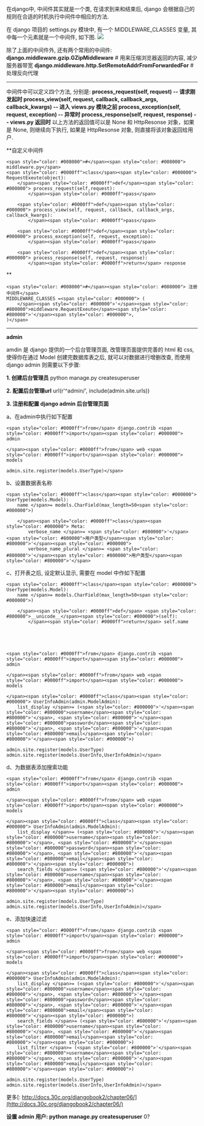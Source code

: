 在django中, 中间件其实就是一个类, 在请求到来和结束后, django 会根据自己的规则在合适的时机执行中间件中相应的方法.

在 django 项目的 settings.py 模块中, 有一个 MIDDLEWARE_CLASSES 变量, 其中每一个元素就是一个中间件, 如下图.
![](http://i3.tietuku.com/01e947913cfd69a0.png)

除了上面的中间件外, 还有两个常用的中间件:
**django.middleware.gzip.GZipMiddleware** # 用来压缩浏览器返回的内容, 减少服务器带宽
**django.middleware.http.SetRemoteAddrFromForwardedFor** # 处理反向代理

* * *



中间件中可以定义四个方法, 分别是:
**process_request(self, request) -- 请求刚发起时
process_view(self, request, callback, callback_args, callback_kwargs) -- 进入 views.py 模块之前
process_exception(self, request, exception) -- 异常时
process_response(self, request, response) -- views.py 返回时**
以上方法的返回值可以是 None 和 HttpResonse 对象，如果是 None, 则继续向下执行, 如果是 HttpResonse 对象, 则直接将该对象返回给用户.

**自定义中间件


    <span style="color: #008000">#</span><span style="color: #008000"> middleware.py</span>
    <span style="color: #0000ff">class</span><span style="color: #000000"> RequestExeute(object):
        </span><span style="color: #0000ff">def</span><span style="color: #000000"> process_request(self,request):
            </span><span style="color: #0000ff">pass</span>

        <span style="color: #0000ff">def</span><span style="color: #000000"> process_view(self, request, callback, callback_args, callback_kwargs):
            </span><span style="color: #0000ff">pass</span>

        <span style="color: #0000ff">def</span><span style="color: #000000"> process_exception(self, request, exception):
            </span><span style="color: #0000ff">pass</span>

        <span style="color: #0000ff">def</span><span style="color: #000000"> process_response(self, request, response):
            </span><span style="color: #0000ff">return</span> response

**







    <span style="color: #008000">#</span><span style="color: #008000"> 注册中间件</span>
    MIDDLEWARE_CLASSES =<span style="color: #000000"> (
        </span><span style="color: #800000">'</span><span style="color: #800000">middleware.RequestExeute</span><span style="color: #800000">'</span><span style="color: #000000">,
    )</span>

* * *






**admin**




amdin 是 django 提供的一个后台管理页面, 改管理页面提供完善的 html 和 css, 使得你在通过 Model 创建完数据库表之后, 就可以对数据进行增删改查, 而使用 django admin 则需要以下步骤:




**1. 创建后台管理员**
python manage.py createsuperuser




**2. 配置后台管理url**
url(r'^admin/', include(admin.site.urls))




**3. 注册和配置 django admin 后台管理页面**




a、在admin中执行如下配置



    <span style="color: #0000ff">from</span> django.contrib <span style="color: #0000ff">import</span><span style="color: #000000"> admin

    </span><span style="color: #0000ff">from</span> web <span style="color: #0000ff">import</span><span style="color: #000000"> models

    admin.site.register(models.UserType)</span>


b、设置数据表名称



    <span style="color: #0000ff">class</span><span style="color: #000000"> UserType(models.Model):
        name </span>= models.CharField(max_length=50<span style="color: #000000">)

        </span><span style="color: #0000ff">class</span><span style="color: #000000"> Meta:
            verbose_name </span>= <span style="color: #800000">'</span><span style="color: #800000">用户类型</span><span style="color: #800000">'</span><span style="color: #000000">
            verbose_name_plural </span>= <span style="color: #800000">'</span><span style="color: #800000">用户类型</span><span style="color: #800000">'</span>


c、打开表之后, 设定默认显示, 需要在 model 中作如下配置



    <span style="color: #0000ff">class</span><span style="color: #000000"> UserType(models.Model):
        name </span>= models.CharField(max_length=50<span style="color: #000000">)

        </span><span style="color: #0000ff">def</span> <span style="color: #800080">__unicode__</span><span style="color: #000000">(self):
            </span><span style="color: #0000ff">return</span> self.name





    <span style="color: #0000ff">from</span> django.contrib <span style="color: #0000ff">import</span><span style="color: #000000"> admin

    </span><span style="color: #0000ff">from</span> web <span style="color: #0000ff">import</span><span style="color: #000000">  models

    </span><span style="color: #0000ff">class</span><span style="color: #000000"> UserInfoAdmin(admin.ModelAdmin):
        list_display </span>= (<span style="color: #800000">'</span><span style="color: #800000">username</span><span style="color: #800000">'</span>, <span style="color: #800000">'</span><span style="color: #800000">password</span><span style="color: #800000">'</span>, <span style="color: #800000">'</span><span style="color: #800000">email</span><span style="color: #800000">'</span><span style="color: #000000">)

    admin.site.register(models.UserType)
    admin.site.register(models.UserInfo,UserInfoAdmin)</span>


d、为数据表添加搜索功能



    <span style="color: #0000ff">from</span> django.contrib <span style="color: #0000ff">import</span><span style="color: #000000"> admin

    </span><span style="color: #0000ff">from</span> web <span style="color: #0000ff">import</span><span style="color: #000000">  models

    </span><span style="color: #0000ff">class</span><span style="color: #000000"> UserInfoAdmin(admin.ModelAdmin):
        list_display </span>= (<span style="color: #800000">'</span><span style="color: #800000">username</span><span style="color: #800000">'</span>, <span style="color: #800000">'</span><span style="color: #800000">password</span><span style="color: #800000">'</span>, <span style="color: #800000">'</span><span style="color: #800000">email</span><span style="color: #800000">'</span><span style="color: #000000">)
        search_fields </span>= (<span style="color: #800000">'</span><span style="color: #800000">username</span><span style="color: #800000">'</span>, <span style="color: #800000">'</span><span style="color: #800000">email</span><span style="color: #800000">'</span><span style="color: #000000">)

    admin.site.register(models.UserType)
    admin.site.register(models.UserInfo,UserInfoAdmin)</span>






e、添加快速过滤



    <span style="color: #0000ff">from</span> django.contrib <span style="color: #0000ff">import</span><span style="color: #000000"> admin

    </span><span style="color: #0000ff">from</span> web <span style="color: #0000ff">import</span><span style="color: #000000">  models

    </span><span style="color: #0000ff">class</span><span style="color: #000000"> UserInfoAdmin(admin.ModelAdmin):
        list_display </span>= (<span style="color: #800000">'</span><span style="color: #800000">username</span><span style="color: #800000">'</span>, <span style="color: #800000">'</span><span style="color: #800000">password</span><span style="color: #800000">'</span>, <span style="color: #800000">'</span><span style="color: #800000">email</span><span style="color: #800000">'</span><span style="color: #000000">)
        search_fields </span>= (<span style="color: #800000">'</span><span style="color: #800000">username</span><span style="color: #800000">'</span>, <span style="color: #800000">'</span><span style="color: #800000">email</span><span style="color: #800000">'</span><span style="color: #000000">)
        list_filter </span>= (<span style="color: #800000">'</span><span style="color: #800000">username</span><span style="color: #800000">'</span>, <span style="color: #800000">'</span><span style="color: #800000">email</span><span style="color: #800000">'</span><span style="color: #000000">)

    admin.site.register(models.UserType)
    admin.site.register(models.UserInfo,UserInfoAdmin)</span>


更多[: http://docs.30c.org/djangobook2/chapter06/](http://docs.30c.org/djangobook2/chapter06/)



**设置 admin 用户: python manage.py createsuperuser**
0?
